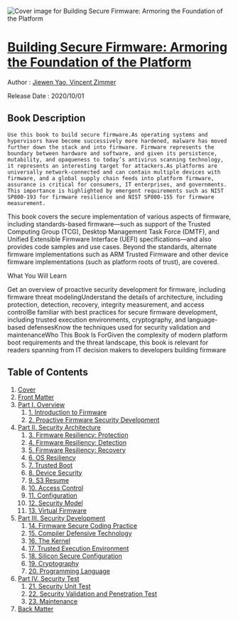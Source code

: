 ![Cover image for Building Secure Firmware: Armoring the Foundation of the Platform](https://imgdetail.ebookreading.net/cover/cover/20201212/EB9781484261064.jpg)

[Building Secure Firmware: Armoring the Foundation of the Platform](https://ebookreading.net/view/book/Building+Secure+Firmware%3A+Armoring+the+Foundation+of+the+Platform-EB9781484261064_1.html "Building Secure Firmware: Armoring the Foundation of the Platform")
====================================================================================================================

Author : [Jiewen Yao](https://ebookreading.net/search/author/Jiewen+Yao),[ 
            Vincent Zimmer](https://ebookreading.net/search/author/+%0D%0A++++++++++++Vincent+Zimmer)

Release Date : 2020/10/01

Book Description
-----------------


    
    
    Use this book to build secure firmware.As operating systems and hypervisors have become successively more hardened, malware has moved further down the stack and into firmware. Firmware represents the boundary between hardware and software, and given its persistence, mutability, and opaqueness to today’s antivirus scanning technology, it represents an interesting target for attackers.As platforms are universally network-connected and can contain multiple devices with firmware, and a global supply chain feeds into platform firmware, assurance is critical for consumers, IT enterprises, and governments. This importance is highlighted by emergent requirements such as NIST SP800-193 for firmware resilience and NIST SP800-155 for firmware measurement.

This book covers the secure implementation of various aspects of firmware, including standards-based firmware—such as support of the Trusted Computing Group (TCG), Desktop Management Task Force (DMTF), and Unified Extensible Firmware Interface (UEFI) specifications—and also provides code samples and use cases. Beyond the standards, alternate firmware implementations such as ARM Trusted Firmware and other device firmware implementations (such as platform roots of trust), are covered.


What You Will Learn

Get an overview of proactive security development for firmware, including firmware threat modelingUnderstand the details of architecture, including protection, detection, recovery, integrity measurement, and access controlBe familiar with best practices for secure firmware development, including trusted execution environments, cryptography, and language-based defensesKnow the techniques used for security validation and maintenanceWho This Book Is ForGiven the complexity of modern platform boot requirements and the threat landscape, this book is relevant for readers spanning from IT decision makers to developers building firmware
  
  

Table of Contents
-----------------

1. [Cover](https://ebookreading.net/view/book/Building+Secure+Firmware%3A+Armoring+the+Foundation+of+the+Platform-EB9781484261064_1.html)
1. [Front Matter](https://ebookreading.net/view/book/Building+Secure+Firmware%3A+Armoring+the+Foundation+of+the+Platform-EB9781484261064_2.html)
1. [Part I. Overview](https://ebookreading.net/view/book/Building+Secure+Firmware%3A+Armoring+the+Foundation+of+the+Platform-EB9781484261064_3.html)
    1. [1.&nbsp;Introduction to Firmware](https://ebookreading.net/view/book/Building+Secure+Firmware%3A+Armoring+the+Foundation+of+the+Platform-EB9781484261064_4.html)
    1. [2.&nbsp;Proactive Firmware Security Development](https://ebookreading.net/view/book/Building+Secure+Firmware%3A+Armoring+the+Foundation+of+the+Platform-EB9781484261064_5.html)
1. [Part II. Security Architecture](https://ebookreading.net/view/book/Building+Secure+Firmware%3A+Armoring+the+Foundation+of+the+Platform-EB9781484261064_6.html)
    1. [3.&nbsp;Firmware Resiliency: Protection](https://ebookreading.net/view/book/Building+Secure+Firmware%3A+Armoring+the+Foundation+of+the+Platform-EB9781484261064_7.html)
    1. [4.&nbsp;Firmware Resiliency: Detection](https://ebookreading.net/view/book/Building+Secure+Firmware%3A+Armoring+the+Foundation+of+the+Platform-EB9781484261064_8.html)
    1. [5.&nbsp;Firmware Resiliency: Recovery](https://ebookreading.net/view/book/Building+Secure+Firmware%3A+Armoring+the+Foundation+of+the+Platform-EB9781484261064_9.html)
    1. [6.&nbsp;OS Resiliency](https://ebookreading.net/view/book/Building+Secure+Firmware%3A+Armoring+the+Foundation+of+the+Platform-EB9781484261064_10.html)
    1. [7.&nbsp;Trusted Boot](https://ebookreading.net/view/book/Building+Secure+Firmware%3A+Armoring+the+Foundation+of+the+Platform-EB9781484261064_11.html)
    1. [8.&nbsp;Device Security](https://ebookreading.net/view/book/Building+Secure+Firmware%3A+Armoring+the+Foundation+of+the+Platform-EB9781484261064_12.html)
    1. [9.&nbsp;S3 Resume](https://ebookreading.net/view/book/Building+Secure+Firmware%3A+Armoring+the+Foundation+of+the+Platform-EB9781484261064_13.html)
    1. [10.&nbsp;Access Control](https://ebookreading.net/view/book/Building+Secure+Firmware%3A+Armoring+the+Foundation+of+the+Platform-EB9781484261064_14.html)
    1. [11.&nbsp;Configuration](https://ebookreading.net/view/book/Building+Secure+Firmware%3A+Armoring+the+Foundation+of+the+Platform-EB9781484261064_15.html)
    1. [12.&nbsp;Security Model](https://ebookreading.net/view/book/Building+Secure+Firmware%3A+Armoring+the+Foundation+of+the+Platform-EB9781484261064_16.html)
    1. [13.&nbsp;Virtual Firmware](https://ebookreading.net/view/book/Building+Secure+Firmware%3A+Armoring+the+Foundation+of+the+Platform-EB9781484261064_17.html)
1. [Part III. Security Development](https://ebookreading.net/view/book/Building+Secure+Firmware%3A+Armoring+the+Foundation+of+the+Platform-EB9781484261064_18.html)
    1. [14.&nbsp;Firmware Secure Coding Practice](https://ebookreading.net/view/book/Building+Secure+Firmware%3A+Armoring+the+Foundation+of+the+Platform-EB9781484261064_19.html)
    1. [15.&nbsp;Compiler Defensive Technology](https://ebookreading.net/view/book/Building+Secure+Firmware%3A+Armoring+the+Foundation+of+the+Platform-EB9781484261064_20.html)
    1. [16.&nbsp;The Kernel](https://ebookreading.net/view/book/Building+Secure+Firmware%3A+Armoring+the+Foundation+of+the+Platform-EB9781484261064_21.html)
    1. [17.&nbsp;Trusted Execution Environment](https://ebookreading.net/view/book/Building+Secure+Firmware%3A+Armoring+the+Foundation+of+the+Platform-EB9781484261064_22.html)
    1. [18.&nbsp;Silicon Secure Configuration](https://ebookreading.net/view/book/Building+Secure+Firmware%3A+Armoring+the+Foundation+of+the+Platform-EB9781484261064_23.html)
    1. [19.&nbsp;Cryptography](https://ebookreading.net/view/book/Building+Secure+Firmware%3A+Armoring+the+Foundation+of+the+Platform-EB9781484261064_24.html)
    1. [20.&nbsp;Programming Language](https://ebookreading.net/view/book/Building+Secure+Firmware%3A+Armoring+the+Foundation+of+the+Platform-EB9781484261064_25.html)
1. [Part IV. Security Test](https://ebookreading.net/view/book/Building+Secure+Firmware%3A+Armoring+the+Foundation+of+the+Platform-EB9781484261064_26.html)
    1. [21.&nbsp;Security Unit Test](https://ebookreading.net/view/book/Building+Secure+Firmware%3A+Armoring+the+Foundation+of+the+Platform-EB9781484261064_27.html)
    1. [22.&nbsp;Security Validation and Penetration Test](https://ebookreading.net/view/book/Building+Secure+Firmware%3A+Armoring+the+Foundation+of+the+Platform-EB9781484261064_28.html)
    1. [23.&nbsp;Maintenance](https://ebookreading.net/view/book/Building+Secure+Firmware%3A+Armoring+the+Foundation+of+the+Platform-EB9781484261064_29.html)
1. [Back Matter](https://ebookreading.net/view/book/Building+Secure+Firmware%3A+Armoring+the+Foundation+of+the+Platform-EB9781484261064_30.html)

